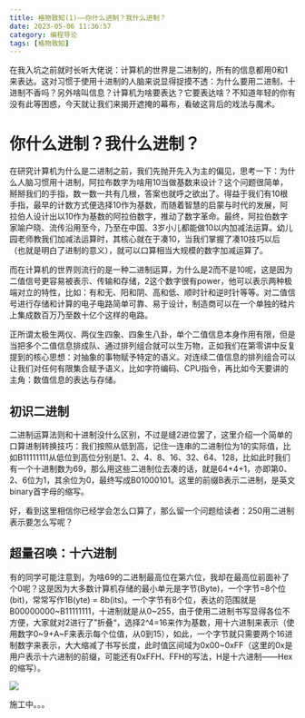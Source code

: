 ```yaml
---
title: 格物致知(1)——你什么进制？我什么进制？
date: 2023-05-06 11:36:57
category: 编程导论
tags: [格物致知]
---
```


在我入坑之前就时长听大佬说：计算机的世界是二进制的，所有的信息都用0和1来表达。这对习惯于使用十进制的人脑来说显得捉摸不透：为什么要用二进制，十进制不香吗？另外啥叫信息？计算机为啥要表达？它要表达啥？不知道年轻的你有没有此等困惑，今天就让我们来揭开遮掩的幕布，看破这背后的戏法与魔术。

<!--more-->

# 你什么进制？我什么进制？
在研究计算机为什么是二进制之前，我们先抛开先入为主的偏见，思考一下：为什么人脑习惯用十进制，阿拉布数字为啥用10当做基数来设计？这个问题很简单，掰掰我们的手指，数一数一共有几根，答案也就呼之欲出了。得益于我们有10根手指，最早的计数方式便选择10作为基数，而随着智慧的启蒙与时代的发展，阿拉伯人设计出以10作为基数的阿拉伯数字，推动了数字革命。最终，阿拉伯数字家喻户晓、流传沿用至今，乃至在中国、3岁小儿都能做10以内加减法运算。幼儿园老师教我们加减法运算时，其核心就在于凑10，当我们掌握了凑10技巧以后（也就是明白了进制的意义），就可以口算相当大规模的数字加减运算了。

而在计算机的世界则流行的是一种二进制运算，为什么是2而不是10呢，这是因为二值信号更容易被表示、传输和存储，2这个数字很有power，他可以表示两种极端对立的特性，比如：有和无、阳和阴、高和低、顺时针和逆时针等等。对二值信号进行存储和计算的电子电路简单可靠、易于设计，制造商可以在一个单独的硅片上集成数百万乃至数十亿个这样的电路。

正所谓太极生两仪、两仪生四象、四象生八卦，单个二值信息本身作用有限，但是当把多个二值信息排成队、通过排列组合就可以生万物，正如我们在第零讲中反复提到的核心思想：对抽象的事物赋予特定的语义。对连续二值信息的排列组合可以让我们对任何有限集合赋予语义，比如字符编码、CPU指令，再比如今天要讲的主角：数值信息的表达与存储。

## 初识二进制
二进制运算法则和十进制没什么区别，不过是缝2进位罢了，这里介绍一个简单的口算进制转换技巧：我们按照从低到高，记住一连串的二进制位为1的实际值，比如B11111111从低位到高位分别是1、2、4、8、16、32、64、128，比如此时我们有一个十进制数为69，那么用这些二进制位去凑的话，就是64+4+1，亦即第0、2、6位为1，其余位为0，最终写成B01000101。这里的前缀B表示二进制，是英文binary首字母的缩写。

好，看到这里相信你已经学会怎么口算了，那么留一个问题给读者：250用二进制表示要怎么写呢？

## 超量召唤：十六进制
有的同学可能注意到，为啥69的二进制最高位在第六位，我却在最高位前面补了个0呢？这是因为大多数计算机存储的最小单元是字节(Byte)，一个字节=8个位(bit)，常常写作1B(yte) = 8b(its)。一个字节有8个位，表达的范围就是B00000000~B11111111，十进制就是从0~255，由于使用二进制书写显得各位不方便，大家就对2进行了”折叠“，选择2^4=16来作为基数，用十六进制来表示（使用数字0~9+A~F来表示每个位值，从0到15），如此，一个字节就只需要两个16进制数字来表示，大大缩减了书写长度，此时值区间域为0x00~0xFF（这里的0x是用户表示十六进制的前缀，可能还有0xFFH、FFH的写法，H是十六进制——Hex的缩写）。

![](2023-05-11-19-53-30.png)

施工中。。。